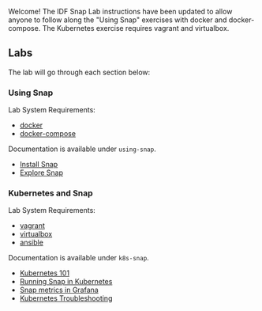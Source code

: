 
Welcome! The IDF Snap Lab instructions have been updated to allow anyone to follow along the "Using Snap" exercises with docker and docker-compose. The Kubernetes exercise requires vagrant and virtualbox.

## Labs

The lab will go through each section below:

### Using Snap

Lab System Requirements:
* [docker](https://docs.docker.com/engine/installation/)
* [docker-compose](https://docs.docker.com/compose/install/)

Documentation is available under `using-snap`.
* [Install Snap](using-snap/install-snap.md)
* [Explore Snap](using-snap/explore-snap.md)

### Kubernetes and Snap

Lab System Requirements:
* [vagrant](https://www.vagrantup.com/downloads.html)
* [virtualbox](https://www.virtualbox.org/wiki/Downloads)
* [ansible](http://docs.ansible.com/ansible/intro_installation.html)

Documentation is available under `k8s-snap`.
* [Kubernetes 101](k8s-snap/k8s-101.md)
* [Running Snap in Kubernetes](k8s-snap/run-snap-in-k8s.md)
* [Snap metrics in Grafana](k8s-snap/snap-metrics.md)
* [Kubernetes Troubleshooting](k8s-snap/k8s-troubleshoot.md)
